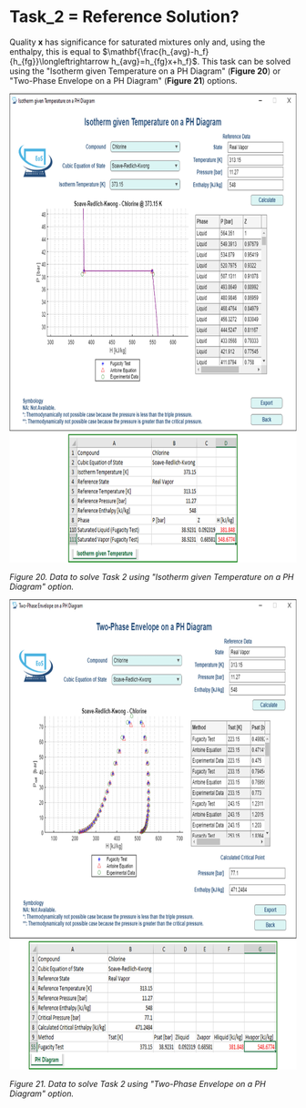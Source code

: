 # Task_2 = Reference Solution?

Quality $\mathbf{x}$ has significance for saturated mixtures only and, using the enthalpy, this is equal to $\mathbf{\frac{h_{avg}-h_f}{h_{fg}}\longleftrightarrow h_{avg}=h_{fg}x+h_f}$. This task can be solved using the "Isotherm given Temperature on a PH Diagram" (**Figure 20**) or "Two-Phase Envelope on a PH Diagram" (**Figure 21**) options.

<img src="https://github.com/IMClick-Project/IQ/blob/main/Cubic%20Equations%20of%20State%20Simulator/MATLAB%20Grader/Assignment%202/Problem%203/Assessment%20and%20Code/T3-2-1.jpg" width="779" height="824">

*Figure 20. Data to solve Task 2 using "Isotherm given Temperature on a PH Diagram" option.*

<img src="https://github.com/IMClick-Project/IQ/blob/main/Cubic%20Equations%20of%20State%20Simulator/MATLAB%20Grader/Assignment%202/Problem%203/Assessment%20and%20Code/T3-2-2.jpg" width="775" height="826">

*Figure 21. Data to solve Task 2 using "Two-Phase Envelope on a PH Diagram" option.*